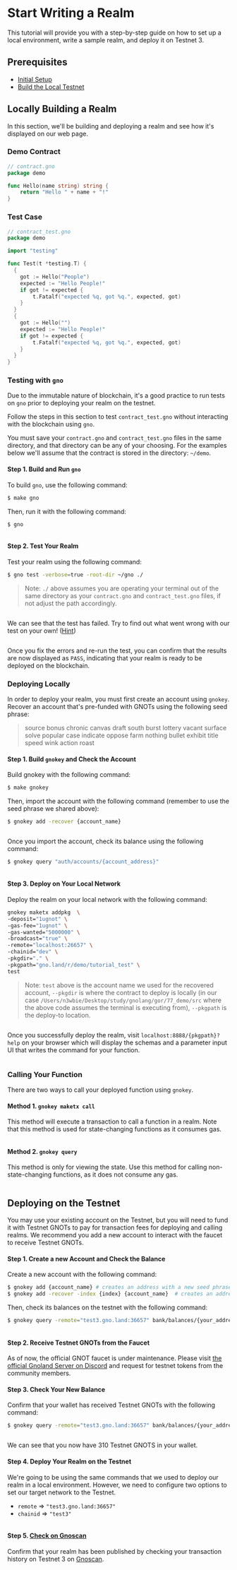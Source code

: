 # Start Writing a Realm

This tutorial will provide you with a step-by-step guide on how to set up a local environment, write a sample realm, and deploy it on Testnet 3.

## Prerequisites

* [Initial Setup](../docs/environment-setup/initial-setup.md)
* [Build the Local Testnet](../docs/environment-setup/build-the-local-testnet.md)

## Locally Building a Realm

In this section, we'll be building and deploying a realm and see how it's displayed on our web page.

### Demo Contract

```go
// contract.gno
package demo

func Hello(name string) string {
	return "Hello " + name + "!"
}
```

### Test Case

```go
// contract_test.gno
package demo

import "testing"

func Test(t *testing.T) {
  {
  	got := Hello("People")
  	expected := "Hello People!"
  	if got != expected {
  		t.Fatalf("expected %q, got %q.", expected, got)
  	}
  }
  {
  	got := Hello("")
  	expected := "Hello People!"
  	if got != expected {
  		t.Fatalf("expected %q, got %q.", expected, got)
  	}
  }
}
```

### Testing with `gno`

Due to the immutable nature of blockchain, it's a good practice to run tests on `gno` prior to deploying your realm on the testnet.

Follow the steps in this section to test `contract_test.gno` without interacting with the blockchain using `gno`.

You must save your `contract.gno` and `contract_test.gno` files in the same directory, and that directory can be any of your choosing. For the examples below we'll assume that the contract is stored in the directory: `~/demo`.

#### Step 1. Build and Run `gno`

To build `gno`, use the following command:

```bash
$ make gno
```

Then, run it with the following command:

```
$ gno
```

<figure><img src="../.gitbook/assets/09_gnodev_build_run.png" alt=""><figcaption></figcaption></figure>

#### Step 2. Test Your Realm

Test your realm using the following command:

```bash
$ gno test -verbose=true -root-dir ~/gno ./
```

> Note: `./` above assumes you are operating your terminal out of the same directory as your `contract.gno` and `contract_test.gno` files, if not adjust the path accordingly.

<figure><img src="../.gitbook/assets/10_gnodev_test_fail.png" alt=""><figcaption></figcaption></figure>

We can see that the test has failed. Try to find out what went wrong with our test on your own! ([Hint](https://onbloc.gitbook.io/gnoland-developer-portal/tutorials/building-a-realm/testing-realms))

<figure><img src="../.gitbook/assets/11_gnodev_test_ok.png" alt=""><figcaption></figcaption></figure>

Once you fix the errors and re-run the test, you can confirm that the results are now displayed as `PASS`, indicating that your realm is ready to be deployed on the blockchain.

### Deploying Locally

In order to deploy your realm, you must first create an account using `gnokey`. Recover an account that's pre-funded with GNOTs using the following seed phrase:

> source bonus chronic canvas draft south burst lottery vacant surface solve popular case indicate oppose farm nothing bullet exhibit title speed wink action roast

#### Step 1. Build `gnokey` and Check the Account

Build gnokey with the following command:

```bash
$ make gnokey
```

Then, import the account with the following command (remember to use the seed phrase we shared above):

```bash
$ gnokey add -recover {account_name}
```

<figure><img src="../.gitbook/assets/12_gnokey_build_recover.png" alt=""><figcaption></figcaption></figure>

Once you import the account, check its balance using the following command:

```bash
$ gnokey query "auth/accounts/{account_address}"
```

<figure><img src="../.gitbook/assets/13_gnokey_query_accounts.png" alt=""><figcaption></figcaption></figure>

#### Step 3. Deploy on Your Local Network

Deploy the realm on your local network with the following command:

```bash
gnokey maketx addpkg  \
-deposit="1ugnot" \
-gas-fee="1ugnot" \
-gas-wanted="5000000" \
-broadcast="true" \
-remote="localhost:26657" \
-chainid="dev" \
-pkgdir="." \
-pkgpath="gno.land/r/demo/tutorial_test" \
test
```

> Note: `test` above is the account name we used for the recovered account, `--pkgdir` is where the contract to deploy is locally (in our case `/Users/n3wbie/Desktop/study/gnolang/gor/77_demo/src` where the above code assumes the terminal is executing from), `--pkgpath` is the deploy-to location.

<figure><img src="../.gitbook/assets/14_gnokey_addpkg.png" alt=""><figcaption></figcaption></figure>

Once you successfully deploy the realm, visit `localhost:8888/{pkgpath}?help` on your browser which will display the schemas and a parameter input UI that writes the command for your function.

<figure><img src="../.gitbook/assets/15_local_web.png" alt=""><figcaption></figcaption></figure>

### Calling Your Function

There are two ways to call your deployed function using `gnokey`.

#### Method 1. `gnokey maketx call`

This method will execute a transaction to call a function in a realm. Note that this method is used for state-changing functions as it consumes gas.

<figure><img src="../.gitbook/assets/16_gnokey_maketx_call.png" alt=""><figcaption></figcaption></figure>

#### Method 2. `gnokey query`

This method is only for viewing the state. Use this method for calling non-state-changing functions, as it does not consume any gas.

<figure><img src="../.gitbook/assets/17_gnokey_query.png" alt=""><figcaption></figcaption></figure>

## Deploying on the Testnet

You may use your existing account on the Testnet, but you will need to fund it with Testnet GNOTs to pay for transaction fees for deploying and calling realms. We recommend you add a new account to interact with the faucet to receive Testnet GNOTs.

#### Step 1. Create a new Account and Check the Balance

Create a new account with the following command:

```bash
$ gnokey add {account_name} # creates an address with a new seed phrase
$ gnokey add -recover -index {index} {account_name}  # creates an address using the existing seed phrase
```

Then, check its balances on the testnet with the following command:

```bash
$ gnokey query -remote="test3.gno.land:36657" bank/balances/{your_address}
```

<figure><img src="../.gitbook/assets/18_gnokey_new_addr_test3_balance.png" alt=""><figcaption></figcaption></figure>

#### Step 2. Receive Testnet GNOTs from the Faucet

As of now, the official GNOT faucet is under maintenance. Please visit [the official Gnoland Server on Discord](https://discord.gg/3YbdqVP8Tb) and request for testnet tokens from the community members.

#### Step 3. Check Your New Balance

Confirm that your wallet has received Testnet GNOTs with the following command:

```bash
$ gnokey query -remote="test3.gno.land:36657" bank/balances/{your_address}
```

<figure><img src="../.gitbook/assets/20_310_balance.png" alt=""><figcaption></figcaption></figure>

We can see that you now have 310 Testnet GNOTS in your wallet.

#### Step 4. Deploy Your Realm on the Testnet

We're going to be using the same commands that we used to deploy our realm in a local environment. However, we need to configure two options to set our target network to the Testnet.

* `remote` => `"test3.gno.land:36657"`
* `chainid` => `"test3"`

<figure><img src="../.gitbook/assets/21_test3_deploy.png" alt=""><figcaption></figcaption></figure>

#### Step 5. [Check on Gnoscan](https://gnoscan.io/accounts/g1k266pn5usuwhjqah3kn5c5668qsnwspy9p0v8s)

Confirm that your realm has been published by checking your transaction history on Testnet 3 on [Gnoscan](https://gnoscan.io/).

<figure><img src="https://github.com/onbloc/gnoland-tutorials/blob/main/.gitbook/assets/23_gnoscan.png" alt=""><figcaption></figcaption></figure>
